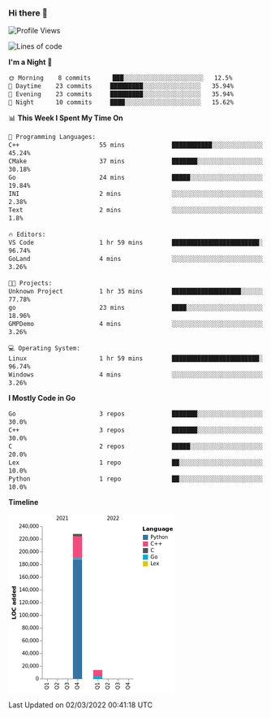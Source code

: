 ### Hi there 👋

<!--START_SECTION:waka-->
![Profile Views](http://img.shields.io/badge/Profile%20Views-0-blue)

![Lines of code](https://img.shields.io/badge/From%20Hello%20World%20I%27ve%20Written-241%20Thousand%20lines%20of%20code-blue)

**I'm a Night 🦉** 

```text
🌞 Morning    8 commits      ███░░░░░░░░░░░░░░░░░░░░░░   12.5% 
🌆 Daytime    23 commits     █████████░░░░░░░░░░░░░░░░   35.94% 
🌃 Evening    23 commits     █████████░░░░░░░░░░░░░░░░   35.94% 
🌙 Night      10 commits     ████░░░░░░░░░░░░░░░░░░░░░   15.62%

```


📊 **This Week I Spent My Time On** 

```text
💬 Programming Languages: 
C++                      55 mins             ███████████░░░░░░░░░░░░░░   45.24% 
CMake                    37 mins             ███████░░░░░░░░░░░░░░░░░░   30.18% 
Go                       24 mins             █████░░░░░░░░░░░░░░░░░░░░   19.84% 
INI                      2 mins              ░░░░░░░░░░░░░░░░░░░░░░░░░   2.38% 
Text                     2 mins              ░░░░░░░░░░░░░░░░░░░░░░░░░   1.8%

🔥 Editors: 
VS Code                  1 hr 59 mins        ████████████████████████░   96.74% 
GoLand                   4 mins              ░░░░░░░░░░░░░░░░░░░░░░░░░   3.26%

🐱‍💻 Projects: 
Unknown Project          1 hr 35 mins        ███████████████████░░░░░░   77.78% 
go                       23 mins             ████░░░░░░░░░░░░░░░░░░░░░   18.96% 
GMPDemo                  4 mins              ░░░░░░░░░░░░░░░░░░░░░░░░░   3.26%

💻 Operating System: 
Linux                    1 hr 59 mins        ████████████████████████░   96.74% 
Windows                  4 mins              ░░░░░░░░░░░░░░░░░░░░░░░░░   3.26%

```

**I Mostly Code in Go** 

```text
Go                       3 repos             ███████░░░░░░░░░░░░░░░░░░   30.0% 
C++                      3 repos             ███████░░░░░░░░░░░░░░░░░░   30.0% 
C                        2 repos             █████░░░░░░░░░░░░░░░░░░░░   20.0% 
Lex                      1 repo              ██░░░░░░░░░░░░░░░░░░░░░░░   10.0% 
Python                   1 repo              ██░░░░░░░░░░░░░░░░░░░░░░░   10.0%

```


**Timeline**

![Chart not found](https://raw.githubusercontent.com/h3n4l/h3n4l/main/charts/bar_graph.png) 


 Last Updated on 02/03/2022 00:41:18 UTC
<!--END_SECTION:waka-->

